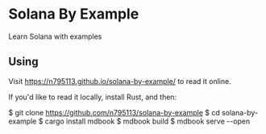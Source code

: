 # Solana By Example
Learn Solana with examples

## Using
Visit https://n795113.github.io/solana-by-example/ to read it online.

If you'd like to read it locally, install Rust, and then:

$ git clone https://github.com/n795113/solana-by-example
$ cd solana-by-example
$ cargo install mdbook
$ mdbook build
$ mdbook serve --open
